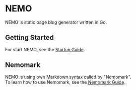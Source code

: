 # NEMO
NEMO is static page blog generator written in Go.

## Getting Started
For start NEMO, see the [Startup Guide](https://github.com/ocellaris-dev/nemo/blob/main/docs/STARTMEUP.md).

## Nemomark
NEMO is using own Markdown syntax called by "Nemomark". <br />
To learn how to use Nemomark, see the [Nemomark Guide](https://github.com/ocellaris-dev/nemo/blob/main/docs/MARKGUIDE.md).